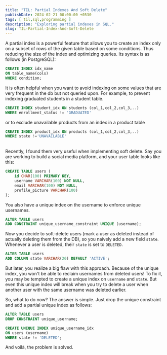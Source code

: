 ```yaml
---
title: "TIL: Partial Indexes And Soft Delete"
publishDate: 2024-02-21 00:00:00 +0530
tags: [ til,sql,programming ]
description: "Exploring partial indexes in SQL."
slug: TIL-Partial-Index-And-Soft-Delete
---
```


A partial index is a powerful feature that allows you to create an index only on a subset of rows of the given table based on some conditions. Thus reducing the size of the index and optimizing queries. Its syntax is as follows (in PostgreSQL):

```sql
CREATE INDEX idx_name
ON table_name(cols)
WHERE condition;
```

It is often helpful when you want to avoid indexing on some values that are very frequent in the db but not queried upon. For example, to prevent indexing graduated students in a student table.

```sql
CREATE INDEX student_idx ON students (col_1,col_2,col_3,..)
WHERE enrollment_status != 'GRADUATED'
```

or to exclude unavailable products from an index in a product table

```sql
CREATE INDEX product_idx ON products (col_1,col_2,col_3,..)
WHERE state !='UNAVAILABLE'
```
<br>
Recently, I found them very useful when implementing soft delete. Say you are working to build a social media platform, and your user table looks like this:

```sql
CREATE TABLE users (
    id CHAR(100) PRIMARY KEY,
    username VARCHAR(100) NOT NULL,
    email VARCHAR(100) NOT NULL,
    profile_picture VARCHAR(100)
);
```

You also have a unique index on the username to enforce unique usernames.

```sql
ALTER TABLE users
ADD CONSTRAINT unique_username_constraint UNIQUE (username);
```

Now you decide to soft-delete users (mark a user as deleted instead of actually deleting them from the DB), so you naively add a new field `state`. Whenever a user is deleted, their `state` is set to `DELETED`.

```sql
ALTER TABLE users
ADD COLUMN state VARCHAR(20) DEFAULT 'ACTIVE';
```

But later, you realize a big flaw with this approach. Because of the unique index, you won't be able to reclaim usernames from deleted users! To fix it, you may be tempted to create a unique index on `username` and `state`. But even this unique index will break when you try to delete a user when another user with the same username was deleted earlier.

So, what to do now? The answer is simple. Just drop the unique constraint and add a partial unique index as follows:

```sql
ALTER TABLE users
DROP CONSTRAINT unique_username;

CREATE UNIQUE INDEX unique_username_idx
ON users (username)
WHERE state != 'DELETED';
```

And voilà, the problem is solved.
